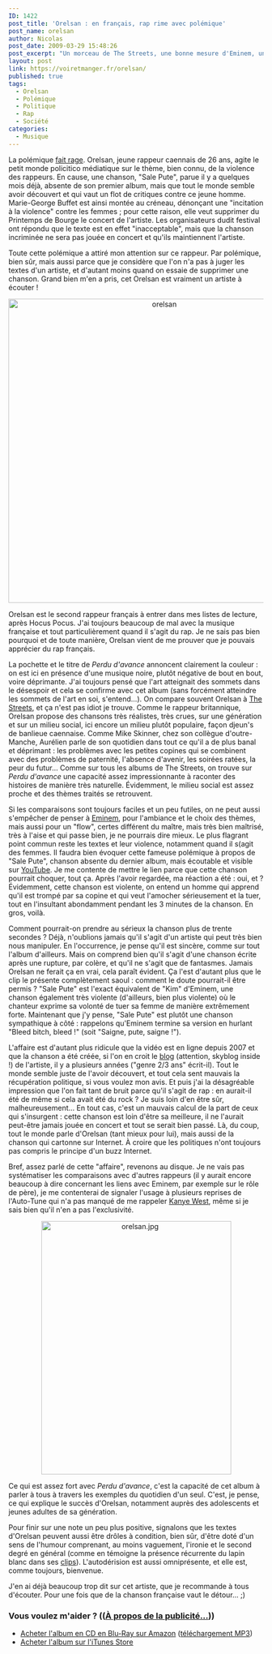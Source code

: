```yaml
---
ID: 1422
post_title: 'Orelsan : en français, rap rime avec polémique'
post_name: orelsan
author: Nicolas
post_date: 2009-03-29 15:48:26
post_excerpt: "Un morceau de The Streets, une bonne mesure d'Eminem, une pincée de Kanye West : Orelsan propose avec Perdu d'avance un excellent album de rap en français. La polémique fait rage à propos d'un morceau ancien et absent de l'album, mais il ne faudrait pas qu'elle empêche d'écouter l'album avant tout. Un artiste à surveiller de près..."
layout: post
link: https://voiretmanger.fr/orelsan/
published: true
tags:
  - Orelsan
  - Polémique
  - Politique
  - Rap
  - Société
categories:
  - Musique
---
```

<p>La polémique <a href="http://www.lesinrocks.com/musique/musique-article/article/orelsan-incite-t-il-a-la-violence/">fait rage</a>. Orelsan, jeune rappeur caennais de 26 ans, agite le petit monde policitico médiatique sur le thème, bien connu, de la violence des rappeurs. En cause, une chanson, "Sale Pute", parue il y a quelques mois déjà, absente de son premier album, mais que tout le monde semble avoir découvert et qui vaut un flot de critiques contre ce jeune homme. Marie-George Buffet est ainsi montée au créneau, dénonçant une "incitation à la violence" contre les femmes ; pour cette raison, elle veut supprimer du Printemps de Bourge le concert de l'artiste. Les organisateurs dudit festival ont répondu que le texte est en effet "inacceptable", mais que la chanson incriminée ne sera pas jouée en concert et qu'ils maintiennent l'artiste.</p>
<p>Toute cette polémique a attiré mon attention sur ce rappeur. Par polémique, bien sûr, mais aussi parce que je considère que l'on n'a pas à juger les textes d'un artiste, et d'autant moins quand on essaie de supprimer une chanson. Grand bien m'en a pris, cet Orelsan est vraiment un artiste à écouter !</p>

<div style="text-align:center;"><img class="aligncenter" src="https://voiretmanger.fr/wp-content/uploads/2009/03/skitched-20090329-144438.jpg" border="0" alt="orelsan" width="600" height="600" /></div>
<p>Orelsan est le second rappeur français à entrer dans mes listes de lecture, après Hocus Pocus. J'ai toujours beaucoup de mal avec la musique française et tout particulièrement quand il s'agit du rap. Je ne sais pas bien pourquoi et de toute manière, Orelsan vient de me prouver que je pouvais apprécier du rap français.</p>
<p>La pochette et le titre de <em>Perdu d'avance</em> annoncent clairement la couleur : on est ici en présence d'une musique noire, plutôt négative de bout en bout, voire déprimante. J'ai toujours pensé que l'art atteignait des sommets dans le désespoir et cela se confirme avec cet album (sans forcément atteindre les sommets de l'art en soi, s'entend...). On compare souvent Orelsan à <a href="https://voiretmanger.fr/2009/01/24/the-streets-le-rap-a-langlaise/">The Streets</a>, et ça n'est pas idiot je trouve. Comme le rappeur britannique, Orelsan propose des chansons très réalistes, très crues, sur une génération et sur un milieu social, ici encore un milieu plutôt populaire, façon djeun's de banlieue caennaise. Comme Mike Skinner, chez son collègue d'outre-Manche, Aurélien parle de son quotidien dans tout ce qu'il a de plus banal et déprimant : les problèmes avec les petites copines qui se combinent avec des problèmes de paternité, l'absence d'avenir, les soirées ratées, la peur du futur... Comme sur tous les albums de The Streets, on trouve sur <em>Perdu d'avance</em> une capacité assez impressionnante à raconter des histoires de manière très naturelle. Évidemment, le milieu social est assez proche et des thèmes traités se retrouvent.</p>
<p>Si les comparaisons sont toujours faciles et un peu futiles, on ne peut aussi s'empêcher de penser à <a href="https://voiretmanger.fr/2009/03/01/eminem-le-maitre/">Eminem</a>, pour l'ambiance et le choix des thèmes, mais aussi pour un "flow", certes différent du maître, mais très bien maîtrisé, très à l'aise et qui passe bien, je ne pourrais dire mieux. Le plus flagrant point commun reste les textes et leur violence, notamment quand il s(agit des femmes. Il faudra bien évoquer cette fameuse polémique à propos de "Sale Pute", chanson absente du dernier album, mais écoutable et visible sur <a href="http://www.youtube.com/watch?v=_U7V9oZPTWY">YouTube</a>. Je me contente de mettre le lien parce que cette chanson pourrait choquer, tout ça. Après l'avoir regardée, ma réaction a été : oui, et ? Évidemment, cette chanson est violente, on entend un homme qui apprend qu'il est trompé par sa copine et qui veut l'amocher sérieusement et la tuer, tout en l'insultant abondamment pendant les 3 minutes de la chanson. En gros, voilà.</p>
<p>Comment pourrait-on prendre au sérieux la chanson plus de trente secondes ? Déjà, n'oublions jamais qu'il s'agit d'un artiste qui peut très bien nous manipuler. En l'occurrence, je pense qu'il est sincère, comme sur tout l'album d'ailleurs. Mais on comprend bien qu'il s'agit d'une chanson écrite après une rupture, par colère, et qu'il ne s'agit que de fantasmes. Jamais Orelsan ne ferait ça en vrai, cela paraît évident. Ça l'est d'autant plus que le clip le présente complètement saoul : comment le doute pourrait-il être permis ? "Sale Pute" est l'exact équivalent de "Kim" d'Eminem, une chanson également très violente (d'ailleurs, bien plus violente) où le chanteur exprime sa volonté de tuer sa femme de manière extrêmement forte. Maintenant que j'y pense, "Sale Pute" est plutôt une chanson sympathique à côté : rappelons qu'Eminem termine sa version en hurlant "Bleed bitch, bleed !" (soit "Saigne, pute, saigne !").</p>
<p>L'affaire est d'autant plus ridicule que la vidéo est en ligne depuis 2007 et que la chanson a été créée, si l'on en croit le <a href="http://orelsan.skyrock.com/">blog</a> (attention, skyblog inside !) de l'artiste, il y a plusieurs années ("genre 2/3 ans" écrit-il). Tout le monde semble juste de l'avoir découvert, et tout cela sent mauvais la récupération politique, si vous voulez mon avis. Et puis j'ai la désagréable impression que l'on fait tant de bruit parce qu'il s'agit de rap : en aurait-il été de même si cela avait été du rock ? Je suis loin d'en être sûr, malheureusement... En tout cas, c'est un mauvais calcul de la part de ceux qui s'insurgent : cette chanson est loin d'être sa meilleure, il ne l'aurait peut-être jamais jouée en concert et tout se serait bien passé. Là, du coup, tout le monde parle d'Orelsan (tant mieux pour lui), mais aussi de la chanson qui cartonne sur Internet. À croire que les politiques n'ont toujours pas compris le principe d'un buzz Internet.</p>
<p>Bref, assez parlé de cette "affaire", revenons au disque. Je ne vais pas systématiser les comparaisons avec d'autres rappeurs (il y aurait encore beaucoup à dire concernant les liens avec Eminem, par exemple sur le rôle de père), je me contenterai de signaler l'usage à plusieurs reprises de l'Auto-Tune qui n'a pas manqué de me rappeler <a href="https://voiretmanger.fr/2008/12/25/808s-heartbreak-kanye-west-coup-de-coeur-du-moment/">Kanye West</a>, même si je sais bien qu'il n'en a pas l'exclusivité.</p>

<div style="text-align:center;"><img class="aligncenter" src="https://voiretmanger.fr/wp-content/uploads/2009/03/orelsan.jpg" border="0" alt="orelsan.jpg" width="375" height="500" /></div>
<p>Ce qui est assez fort avec <em>Perdu d'avance</em>, c'est la capacité de cet album à parler à tous à travers les exemples du quotidien d'un seul. C'est, je pense, ce qui explique le succès d'Orelsan, notamment auprès des adolescents et jeunes adultes de sa génération.</p>
<p>Pour finir sur une note un peu plus positive, signalons que les textes d'Orelsan peuvent aussi être drôles à condition, bien sûr, d'être doté d'un sens de l'humour comprenant, au moins vaguement, l'ironie et le second degré en général (comme en témoigne la présence récurrente du lapin blanc dans ses <a href="http://www.myspace.com/orelsan">clips</a>). L'autodérision est aussi omniprésente, et elle est, comme toujours, bienvenue.</p>
<p>J'en ai déjà beaucoup trop dit sur cet artiste, que je recommande à tous d'écouter. Pour une fois que de la chanson française vaut le détour... ;)</p>

<div class="amazon">
<h3>Vous voulez m'aider ? ((<a href="https://voiretmanger.fr/a-propos/publicite/">À propos de la publicité…</a>))</h3>
<ul>
	<li><a href="http://www.amazon.fr/gp/product/B0056BMUYW/ref=as_li_ss_tl?ie=UTF8&tag=leblogdenic07-21&linkCode=as2&camp=1642&creative=19458&creativeASIN=B0056BMUYW">Acheter l'album en CD en Blu-Ray sur Amazon</a> (<a href="http://www.amazon.fr/gp/product/B0026TG2PK/ref=as_li_ss_tl?ie=UTF8&tag=leblogdenic07-21&linkCode=as2&camp=1642&creative=19458&creativeASIN=B0026TG2PK" target="_blank">téléchargement MP3</a>)</li>
	<li><a href="http://itunes.apple.com/fr/album/perdu-davance/id304100159">Acheter l'album sur l'iTunes Store</a></li>
</ul>
</div>